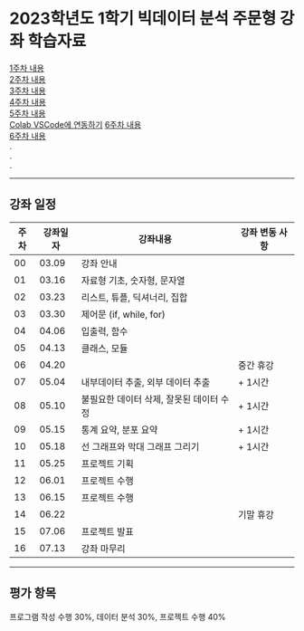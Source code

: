 # 2023학년도 1학기 빅데이터 분석 주문형 강좌 학습자료

[1주차 내용](https://github.com/Goodgaym/202301PthBigdata/blob/master/Week1_PythonBasic/_Contents_md)   
[2주차 내용](https://github.com/Goodgaym/202301PthBigdata/blob/master/Week2_DataTypes/_Contents_md)   
[3주차 내용](https://github.com/Goodgaym/202301PthBigdata/blob/master/Week3_ControlStatement/_Contents_md)   
[4주차 내용](https://github.com/Goodgaym/202301PthBigdata/blob/master/Week4_Function/_Contents_md)   
[5주차 내용](https://github.com/Goodgaym/202301PthBigdata/blob/master/Week5_Class/_Contents_md)   
[Colab VSCode에 연동하기](https://github.com/Goodgaym/202301PthBigdata/blob/master/Week6_DataExtract/_ColabAndVSCode.md)
[6주차 내용](https://github.com/Goodgaym/202301PthBigdata/blob/master/Week6_DataExtract/_Contents_md)   
[6주차 내용](https://github.com/Goodgaym/202301PthBigdata/blob/master/Week7_Modify/_Contents_md)   
.   
.   
.   
- - - 
## 강좌 일정
|주차|강좌일자|강좌내용|강좌 변동 사항|
|----|--------|--------|---------|
|00  |03.09   |강좌 안내                                |                                      
|01  |03.16   |자료형 기초, 숫자형, 문자열              |
|02  |03.23   |리스트, 튜플, 딕셔너리, 집합             |
|03  |03.30   |제어문 (if, while, for)                  |
|04  |04.06   |입출력, 함수                             |
|05  |04.13   |클래스, 모듈                             |
|06  |04.20   |                                         | 중간 휴강
|07  |05.04   |내부데이터 추출, 외부 데이터 추출        | + 1시간
|08  |05.10   |불필요한 데이터 삭제, 잘못된 데이터 수정 | + 1시간
|09  |05.15   |통계 요약, 분포 요약                     | + 1시간
|10  |05.18   |선 그래프와 막대 그래프 그리기           | + 1시간
|11  |05.25   |프로젝트 기획                            |
|12  |06.01   |프로젝트 수행                            |
|13  |06.15   |프로젝트 수행                            |
|14  |06.22   |                                         | 기말 휴강
|15  |07.06   |프로젝트 발표                            |
|16  |07.13   |강좌 마무리                              |

- - - 
## 평가 항목
프로그램 작성 수행 30%, 
데이터 분석 30%, 
프로젝트 수행 40%
